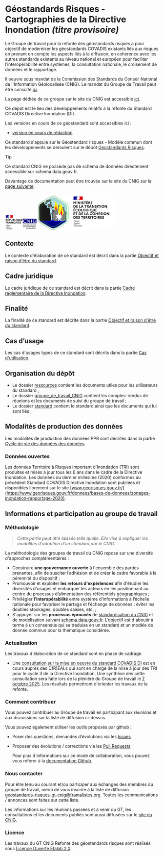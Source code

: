 # Géostandards Risques - Cartographies de la Directive Inondation _(titre provisoire)_

Le Groupe de travail pour la refonte des géostandards risques a pour objectif de moderniser les géostandards COVADIS existants liés aux risques en prenant en compte les aspects liés à la diffusion, en cohérence avec les autres standards existants au niveau national et européen pour faciliter l’interopérabilité entre systèmes, la consultation nationale, le croisement de données et le rapportage.

Il oeuvre sous mandat de la Commission des Standards du Conseil National de l'Information Géolocalisée (CNIG). Le mandat du Groupe de Travail peut être consulté [ici](https://cnig.gouv.fr/IMG/documents_wordpress/2021/10/MandatModernisationStandardsRisque-vf.pdf).

La page dédiée de ce groupe sur le site du CNIG est accessible [ici](https://cnig.gouv.fr/gt-risques-a25378.html).

Ce dépôt est le lieu des développements relatifs à la refonte du Standard COVADIS Directive Inondation (DI).

Les versions en cours de ce géostandard sont accessibles ici :

- [version en cours de rédaction](./standard/Document.md)

Ce standard s'appuie sur le Géostandard risques - Modèle commun dont les développements se déroulent sur le dépôt [Geostandards Risques](https://github.com/cnigfr/Geostandards-Risques).

> [!TIP]
Ce standard CNIG ne possède pas de schéma de données directement accessible sur schema.data.gouv.fr.

Davantage de documentation peut être trouvée sur le site du CNIG sur la [page suivante](https://cnig.gouv.fr/gt-risques-a25378.html).

![logo du CNIG](./ressources/images/logo-cnig.png)
![logo GT Risques](./ressources/images/logo-gt-risques.png)
![logo MTE](./ressources/images/ministere-de-la-transition-ecologique-et-solidaire_logo.png)

## Contexte

Le contexte d'élaboration de ce standard est décrit dans la partie [Objectif et raison d'être du standard](./standard/Document.md#objectif-et-raison-d%C3%AAtre-du-standard).

## Cadre juridique

Le cadre juridique de ce standard est décrit dans la partie [Cadre réglementaire de la Directive Inondation](./standard/Document.md#cadre-réglementaire-directive-inondation).

## Finalité

La finalité de ce standard est décrite dans la partie [Objectif et raison d'être du standard](./standard/Document.md#objectif-et-raison-d%C3%AAtre-du-standard).

## Cas d’usage

Les cas d'usages types de ce standard sont décrits dans la partie [Cas d'utilisation](./standard/Document.md#cas-dutilisation).

## Organisation du dépôt

- Le dossier [ressources](ressources) contient les documents utiles pour les utilisateurs du standard ;
- Le dossier [groupe_de_travail_CNIG](groupe_de_travail_CNIG) contient les comptes-rendus de réunions et les documents de suivi du groupe de travail ;
- Le dossier [standard](standard) contient le standard ainsi que les documents qui lui sont liés ;

## Modalités de production des données

Les modalités de production des données PPR sont décrites dans la partie [Cycle de vie des données des données](./standard/Document.md#cycle-de-vie-des-données).

### Données ouvertes

Les données Territoire à Risques important d'Inondation (TRI) sont produites et mises à jour tous les 6 ans dans le cadre de la Directive Inondation. Les données du dernier millésime (2020) conformes au précédent Standard COVADIS Directive Inondation sont publiées et disponibles librement sur le site [www.georisques.gouv.fr/](https://www.georisques.gouv.fr/donnees/bases-de-donnees/zonages-inondation-rapportage-2020).

## Informations et participation au groupe de travail

### Méthodologie

> _Cette partie peut être laissée telle quelle. Elle vise à expliquer les modalités d'adoption d'un standard par le CNIG._

La méthodologie des groupes de travail du CNIG repose sur une diversité d'approches complémentaires :

- Construire **une gouvernance ouverte** à l'ensemble des parties prenantes, afin de susciter l’adhésion et de créer le cadre favorable à la pérennité du dispositif ;
- Promouvoir et exploiter **les retours d'expériences** afin d'étudier les diversités d'usages et embarquer les acteurs en les positionnant au centre du processus d’alimentation des référentiels géographiques ;
- Privilégier **l’interopérabilité** entre système d'informations à l’échelle nationale pour favoriser le partage et l’échange de données : éviter les doubles stockages, doubles saisies, etc. ;
- S'appuyer sur les **processus éprouvés** de [standardisation du CNIG](http://cnig.gouv.fr/les-standards-cnig-a18959.html#Etapes-de-creation-d-un-Standard-CNIG) et de modélisation suivant [schema.data.gouv.fr](https://guides.etalab.gouv.fr/producteurs-schemas/).
L’objectif est d'aboutir à terme à un consensus qui se traduise en un standard et un modèle de donnée commun pour la thématique considérée.

### Actualisation

Les travaux d'élaboration de ce standard sont en phase de cadrage.

- Une [consultation sur la mise en oeuvre du standard COVADIS DI](./groupe_de_travail_CNIG/Questionnaire%20refonte/Questionnaire%20sur%20la%20refonte%20du%20standard%20Directive%20Inondation.docx) est en cours auprès des D(R)EALs qui sont en charge de la mise à jour des TRI pour le cycle 3 de la Directive Inondation. Une synthèse des cette consultation sera faite lors de la plénière du Groupe de travail le [7 octobre 2025](https://cnig.gouv.fr/IMG/pdf/2025-10-07-odj-reunion-pleiniere-gt-risques.pdf). Les résultats permettront d'orienter les travaux de la refonte.

### Comment contribuer

Vous pouvez contribuer au Groupe de travail en participant aux réunions et aux discussions sur la liste de diffusion ci-dessus.

Vous pouvez également utiliser les outils proposés par github :

- Poser des questions, demandes d'évolutions via les [Issues](https://github.com/cnigfr/Geostandards-risques-ppr/issues)

- Proposer des évolutions / corrections via les [Pull Requests](https://github.com/cnigfr/Geostandards-risques-ppr/pulls)

  Pour plus d'informations sur ce mode de collaboration, vous pouvez vous référer à la [documentation Github](https://docs.github.com/en/pull-requests/collaborating-with-pull-requests).

### Nous contacter

Pour être tenu au courant et/ou participer aux échanges des membres du groupe de travail, merci de vous inscrire à la liste de diffusion [geostandards-risques-gt-cnig@framalistes.org](https://framalistes.org/sympa/info/geostandards-risques-gt-cnig). Toutes les communications / annonces sont faites sur cette liste.

Les informations sur les réunions passées et à venir du GT, les consultations et les documents publiés sont aussi diffusées sur le [site du CNIG](https://cnig.gouv.fr/gt-risques-a25378.html).

### Licence

Les travaux du GT CNIG Refonte des géostandards risques sont réalisés sous [Licence Ouverte Etalab 2.0](https://www.etalab.gouv.fr/licence-ouverte-open-licence/).